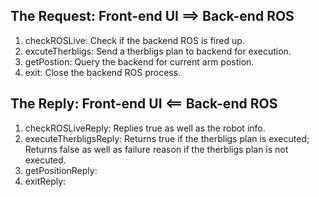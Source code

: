 ## The Request: Front-end UI ==> Back-end ROS
1. checkROSLive: Check if the backend ROS is fired up.
2. excuteTherbligs: Send a therbligs plan to backend for execution.
3. getPostion: Query the backend for current arm postion.
4. exit: Close the backend ROS process.

## The Reply: Front-end UI <== Back-end ROS
1. checkROSLiveReply: Replies true as well as the robot info.
2. executeTherbligsReply: Returns true if the therbligs plan is executed; Returns false as well as failure reason
if the therbligs plan is not executed.
3. getPositionReply: 
4. exitReply: 
